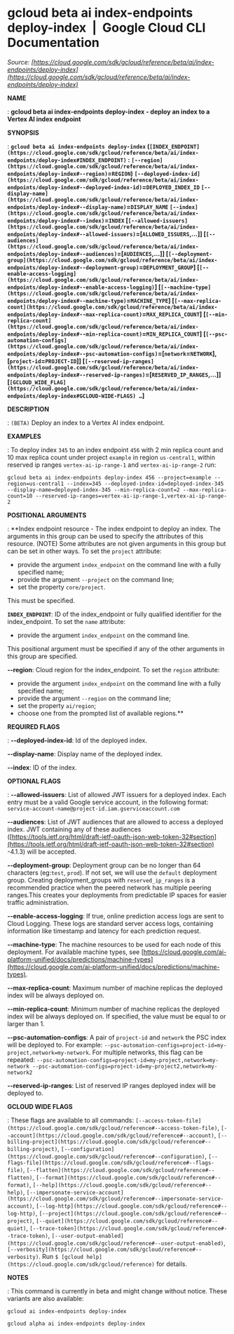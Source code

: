# gcloud beta ai index-endpoints deploy-index  |  Google Cloud CLI Documentation

*Source: [https://cloud.google.com/sdk/gcloud/reference/beta/ai/index-endpoints/deploy-index](https://cloud.google.com/sdk/gcloud/reference/beta/ai/index-endpoints/deploy-index)*

**NAME**

: **gcloud beta ai index-endpoints deploy-index - deploy an index to a Vertex AI index endpoint**

**SYNOPSIS**

: **`gcloud beta ai index-endpoints deploy-index` (`[INDEX_ENDPOINT](https://cloud.google.com/sdk/gcloud/reference/beta/ai/index-endpoints/deploy-index#INDEX_ENDPOINT)` : `[--region](https://cloud.google.com/sdk/gcloud/reference/beta/ai/index-endpoints/deploy-index#--region)`=`REGION`) `[--deployed-index-id](https://cloud.google.com/sdk/gcloud/reference/beta/ai/index-endpoints/deploy-index#--deployed-index-id)`=`DEPLOYED_INDEX_ID` `[--display-name](https://cloud.google.com/sdk/gcloud/reference/beta/ai/index-endpoints/deploy-index#--display-name)`=`DISPLAY_NAME` `[--index](https://cloud.google.com/sdk/gcloud/reference/beta/ai/index-endpoints/deploy-index#--index)`=`INDEX` [`[--allowed-issuers](https://cloud.google.com/sdk/gcloud/reference/beta/ai/index-endpoints/deploy-index#--allowed-issuers)`=[`ALLOWED_ISSUERS`,…]] [`[--audiences](https://cloud.google.com/sdk/gcloud/reference/beta/ai/index-endpoints/deploy-index#--audiences)`=[`AUDIENCES`,…]] [`[--deployment-group](https://cloud.google.com/sdk/gcloud/reference/beta/ai/index-endpoints/deploy-index#--deployment-group)`=`DEPLOYMENT_GROUP`] [`[--enable-access-logging](https://cloud.google.com/sdk/gcloud/reference/beta/ai/index-endpoints/deploy-index#--enable-access-logging)`] [`[--machine-type](https://cloud.google.com/sdk/gcloud/reference/beta/ai/index-endpoints/deploy-index#--machine-type)`=`MACHINE_TYPE`] [`[--max-replica-count](https://cloud.google.com/sdk/gcloud/reference/beta/ai/index-endpoints/deploy-index#--max-replica-count)`=`MAX_REPLICA_COUNT`] [`[--min-replica-count](https://cloud.google.com/sdk/gcloud/reference/beta/ai/index-endpoints/deploy-index#--min-replica-count)`=`MIN_REPLICA_COUNT`] [`[--psc-automation-configs](https://cloud.google.com/sdk/gcloud/reference/beta/ai/index-endpoints/deploy-index#--psc-automation-configs)`=[`network`=`NETWORK`],[`project-id`=`PROJECT-ID`]] [`[--reserved-ip-ranges](https://cloud.google.com/sdk/gcloud/reference/beta/ai/index-endpoints/deploy-index#--reserved-ip-ranges)`=[`RESERVED_IP_RANGES`,…]] [`[GCLOUD_WIDE_FLAG](https://cloud.google.com/sdk/gcloud/reference/beta/ai/index-endpoints/deploy-index#GCLOUD-WIDE-FLAGS) …`]**

**DESCRIPTION**

: `(BETA)` Deploy an index to a Vertex AI index endpoint.

**EXAMPLES**

: To deploy index ``345`` to an index endpoint
``456`` with 2 min replica count and 10 max
replica count under project ``example`` in
region ``us-central1``, within reserved ip
ranges ``vertex-ai-ip-range-1`` and
``vertex-ai-ip-range-2`` run:

```
gcloud beta ai index-endpoints deploy-index 456 --project=example --region=us-central1 --index=345 --deployed-index-id=deployed-index-345 --display-name=deployed-index-345 --min-replica-count=2 --max-replica-count=10 --reserved-ip-ranges=vertex-ai-ip-range-1,vertex-ai-ip-range-2
```

**POSITIONAL ARGUMENTS**

: **Index endpoint resource - The index endpoint to deploy an index. The arguments
in this group can be used to specify the attributes of this resource. (NOTE)
Some attributes are not given arguments in this group but can be set in other
ways.
To set the `project` attribute:

- provide the argument `index_endpoint` on the command line with a
fully specified name;
- provide the argument `--project` on the command line;
- set the property `core/project`.

This must be specified.

**`INDEX_ENDPOINT`**:
ID of the index_endpoint or fully qualified identifier for the index_endpoint.
To set the `name` attribute:

- provide the argument `index_endpoint` on the command line.

This positional argument must be specified if any of the other arguments in this
group are specified.

**--region**:
Cloud region for the index_endpoint.
To set the `region` attribute:

- provide the argument `index_endpoint` on the command line with a
fully specified name;
- provide the argument `--region` on the command line;
- set the property `ai/region`;
- choose one from the prompted list of available regions.**

**REQUIRED FLAGS**

: **--deployed-index-id**:
Id of the deployed index.

**--display-name**:
Display name of the deployed index.

**--index**:
ID of the index.

**OPTIONAL FLAGS**

: **--allowed-issuers**:
List of allowed JWT issuers for a deployed index.
Each entry must be a valid Google service account, in the following format:
`service-account-name@project-id.iam.gserviceaccount.com`

**--audiences**:
List of JWT audiences that are allowed to access a deployed index.
JWT containing any of these audiences ([https://tools.ietf.org/html/draft-ietf-oauth-json-web-token-32#section](https://tools.ietf.org/html/draft-ietf-oauth-json-web-token-32#section)
-4.1.3) will be accepted.

**--deployment-group**:
Deployment group can be no longer than 64 characters (eg:`test`,
`prod`). If not set, we will use the `default` deployment
group.
Creating deployment_groups with `reserved_ip_ranges` is a recommended
practice when the peered network has multiple peering ranges.This creates your
deployments from predictable IP spaces for easier traffic administration.

**--enable-access-logging**:
If true, online prediction access logs are sent to Cloud Logging.
These logs are standard server access logs, containing information like
timestamp and latency for each prediction request.

**--machine-type**:
The machine resources to be used for each node of this deployment. For available
machine types, see [https://cloud.google.com/ai-platform-unified/docs/predictions/machine-types](https://cloud.google.com/ai-platform-unified/docs/predictions/machine-types).

**--max-replica-count**:
Maximum number of machine replicas the deployed index will be always deployed
on.

**--min-replica-count**:
Minimum number of machine replicas the deployed index will be always deployed
on. If specified, the value must be equal to or larger than 1.

**--psc-automation-configs**:
A pair of `project-id` and `network` the PSC index will be
deployed to. For example:
`--psc-automation-configs=project-id=my-project,network=my-network`.
For multiple networks, this flag can be repeated:
`--psc-automation-configs=project-id=my-project,network=my-network
--psc-automation-configs=project-id=my-project2,network=my-network2`

**--reserved-ip-ranges**:
List of reserved IP ranges deployed index will be deployed to.

**GCLOUD WIDE FLAGS**

: These flags are available to all commands: `[--access-token-file](https://cloud.google.com/sdk/gcloud/reference#--access-token-file)`,
`[--account](https://cloud.google.com/sdk/gcloud/reference#--account)`, `[--billing-project](https://cloud.google.com/sdk/gcloud/reference#--billing-project)`,
`[--configuration](https://cloud.google.com/sdk/gcloud/reference#--configuration)`,
`[--flags-file](https://cloud.google.com/sdk/gcloud/reference#--flags-file)`,
`[--flatten](https://cloud.google.com/sdk/gcloud/reference#--flatten)`, `[--format](https://cloud.google.com/sdk/gcloud/reference#--format)`, `[--help](https://cloud.google.com/sdk/gcloud/reference#--help)`, `[--impersonate-service-account](https://cloud.google.com/sdk/gcloud/reference#--impersonate-service-account)`,
`[--log-http](https://cloud.google.com/sdk/gcloud/reference#--log-http)`,
`[--project](https://cloud.google.com/sdk/gcloud/reference#--project)`, `[--quiet](https://cloud.google.com/sdk/gcloud/reference#--quiet)`, `[--trace-token](https://cloud.google.com/sdk/gcloud/reference#--trace-token)`, `[--user-output-enabled](https://cloud.google.com/sdk/gcloud/reference#--user-output-enabled)`,
`[--verbosity](https://cloud.google.com/sdk/gcloud/reference#--verbosity)`.
Run `$ [gcloud help](https://cloud.google.com/sdk/gcloud/reference)` for details.

**NOTES**

: This command is currently in beta and might change without notice. These
variants are also available:

```
gcloud ai index-endpoints deploy-index
```

```
gcloud alpha ai index-endpoints deploy-index
```